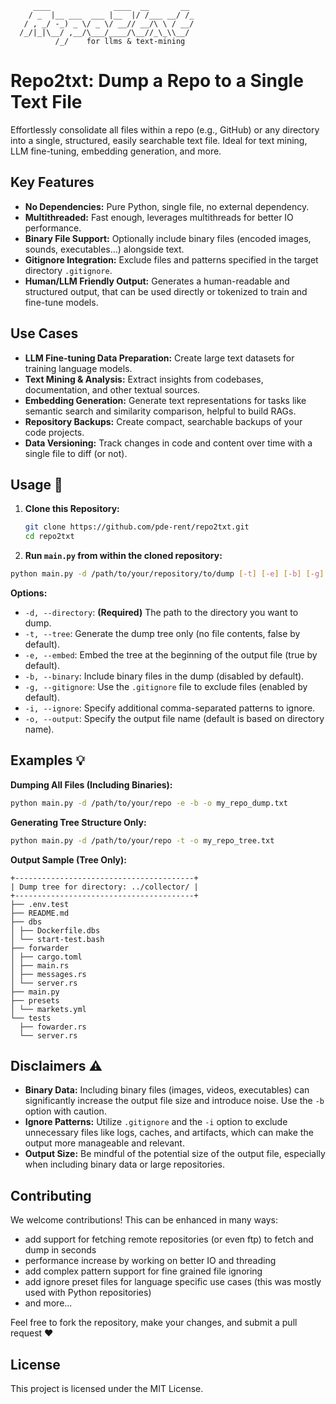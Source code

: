 ```
     ____              ____  __       __
    / _  |__ ___  ___ |__  |/ /___ __/ /_
   / , _/ -_) _ \/ _ \/ __// __/\ \ / __/
  /_/|_|\__/ ,__/\___/____/\__//_\_\\__/
          /_/    for llms & text-mining

```

# Repo2txt: Dump a Repo to a Single Text File

Effortlessly consolidate all files within a repo (e.g., GitHub) or any directory into a single, structured, easily searchable text file.
Ideal for text mining, LLM fine-tuning, embedding generation, and more.

## Key Features

* **No Dependencies:**  Pure Python, single file, no external dependency.
* **Multithreaded:** Fast enough, leverages multithreads for better IO performance.
* **Binary File Support:** Optionally include binary files (encoded images, sounds, executables...) alongside text.
* **Gitignore Integration:** Exclude files and patterns specified in the target directory `.gitignore`.
* **Human/LLM Friendly Output:**  Generates a human-readable and structured output, that can be used directly or tokenized to train and fine-tune models.

## Use Cases

* **LLM Fine-tuning Data Preparation:** Create large text datasets for training language models.
* **Text Mining & Analysis:** Extract insights from codebases, documentation, and other textual sources.
* **Embedding Generation:** Generate text representations for tasks like semantic search and similarity comparison, helpful to build RAGs.
* **Repository Backups:** Create compact, searchable backups of your code projects.
* **Data Versioning:** Track changes in code and content over time with a single file to diff (or not).

## Usage 📖

1. **Clone this Repository:**
   ```bash
   git clone https://github.com/pde-rent/repo2txt.git
   cd repo2txt
   ```
2. **Run `main.py` from within the cloned repository:**
  ```bash
  python main.py -d /path/to/your/repository/to/dump [-t] [-e] [-b] [-g] [-i "*.lock,*.md"] [-o output.txt]
  ```

**Options:**

* `-d, --directory`: **(Required)** The path to the directory you want to dump.
* `-t, --tree`: Generate the dump tree only (no file contents, false by default).
* `-e, --embed`: Embed the tree at the beginning of the output file (true by default).
* `-b, --binary`: Include binary files in the dump (disabled by default).
* `-g, --gitignore`: Use the `.gitignore` file to exclude files (enabled by default).
* `-i, --ignore`: Specify additional comma-separated patterns to ignore.
* `-o, --output`: Specify the output file name (default is based on directory name).


## Examples 💡

**Dumping All Files (Including Binaries):**

```bash
python main.py -d /path/to/your/repo -e -b -o my_repo_dump.txt
```

**Generating Tree Structure Only:**

```bash
python main.py -d /path/to/your/repo -t -o my_repo_tree.txt
```

**Output Sample (Tree Only):**

```
+----------------------------------------+
| Dump tree for directory: ../collector/ |
+----------------------------------------+
├── .env.test
├── README.md
├── dbs
│ ├── Dockerfile.dbs
│ └── start-test.bash
├── forwarder
│ ├── cargo.toml
│ ├── main.rs
│ ├── messages.rs
│ └── server.rs
├── main.py
├── presets
│ └── markets.yml
└── tests
  ├── fowarder.rs
  └── server.rs
```


## Disclaimers ⚠️

* **Binary Data:** Including binary files (images, videos, executables) can significantly increase the output file size and introduce noise. Use the `-b` option with caution.
* **Ignore Patterns:** Utilize `.gitignore` and the `-i` option to exclude unnecessary files like logs, caches, and artifacts, which can make the output more manageable and relevant.
* **Output Size:** Be mindful of the potential size of the output file, especially when including binary data or large repositories.

## Contributing

We welcome contributions! This can be enhanced in many ways:
- add support for fetching remote repositories (or even ftp) to fetch and dump in seconds
- performance increase by working on better IO and threading
- add complex pattern support for fine grained file ignoring
- add ignore preset files for language specific use cases (this was mostly used with Python repositories)
- and more...

Feel free to fork the repository, make your changes, and submit a pull request ❤️

## License

This project is licensed under the MIT License.
